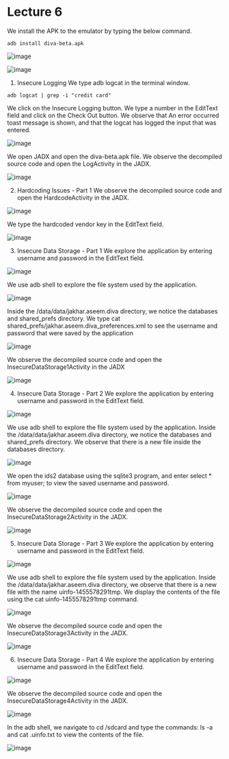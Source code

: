 # Lecture 6

We install the APK to the emulator by typing the below command.
```
adb install diva-beta.apk
```
![image](https://github.com/anandurdas11/Android_security/assets/83402050/f2b87dbc-0d1c-47eb-afd6-13002ba11c25)

![image](https://github.com/anandurdas11/Android_security/assets/83402050/218178da-97f0-4614-80a6-cc62240b43b5)

1. Insecure Logging
We type adb logcat in the terminal window.
```
adb logcat | grep -i "credit card"
```
We click on the Insecure Logging button.
We type a number in the EditText field and click on the Check Out button.
We observe that An error occurred toast message is shown, and that the logcat has logged the input that
was entered.

![image](https://github.com/anandurdas11/Android_security/assets/83402050/35a54edb-f146-4a54-bbcf-dacb63412d4a)

We open JADX and open the diva-beta.apk file.
We observe the decompiled source code and open the LogActivity in the JADX.

![image](https://github.com/anandurdas11/Android_security/assets/83402050/bd43eda0-d19d-4709-8353-487e764d48e1)

2. Hardcoding Issues - Part 1
We observe the decompiled source code and open the HardcodeActivity in the JADX.

![image](https://github.com/anandurdas11/Android_security/assets/83402050/b91b3c63-6fa6-44c8-9cd7-e5ec880fc467)

We type the hardcoded vendor key in the EditText field.

![image](https://github.com/anandurdas11/Android_security/assets/83402050/20732843-b78e-43b7-a1cc-dba402d02823)

3. Insecure Data Storage - Part 1
We explore the application by entering username and password in the EditText field.

![image](https://github.com/anandurdas11/Android_security/assets/83402050/c5983a15-3f1a-42bf-9e06-11959f182eb2)

We use adb shell to explore the file system used by the application.

![image](https://github.com/anandurdas11/Android_security/assets/83402050/5e72dab7-e908-494e-a82a-9434ac5a1c4a)

Inside the /data/data/jakhar.aseem.diva directory, we notice the databases and shared_prefs directory.
We type cat shared_prefs/jakhar.aseem.diva_preferences.xml to see the username and password that
were saved by the application

![image](https://github.com/anandurdas11/Android_security/assets/83402050/a201b0a8-4d1e-46d1-bdd6-67f40cea85d3)

We observe the decompiled source code and open the InsecureDataStorage1Activity in the JADX

![image](https://github.com/anandurdas11/Android_security/assets/83402050/43afd186-7845-4039-91d6-e45ffe1f1c49)

4. Insecure Data Storage - Part 2
We explore the application by entering username and password in the EditText field.

![image](https://github.com/anandurdas11/Android_security/assets/83402050/945701d2-b64b-49ee-8f59-45286c307763)

We use adb shell to explore the file system used by the application.
Inside the /data/data/jakhar.aseem.diva directory, we notice the databases and shared_prefs directory.
We observe that there is a new file inside the databases directory.

![image](https://github.com/anandurdas11/Android_security/assets/83402050/5a916bd9-2d14-460a-bf5c-1d8eb1fc2fda)

We open the ids2 database using the sqlite3 program, and enter select * from myuser; to view the
saved username and password.

![image](https://github.com/anandurdas11/Android_security/assets/83402050/d3e14cce-6456-4708-8aa6-b7c664a165d1)

We observe the decompiled source code and open the InsecureDataStorage2Activity in the JADX.

![image](https://github.com/anandurdas11/Android_security/assets/83402050/80ec5639-0cd0-4d5d-bea8-a97313edb9bf)

5. Insecure Data Storage - Part 3
We explore the application by entering username and password in the EditText field.

![image](https://github.com/anandurdas11/Android_security/assets/83402050/a33475e0-5501-4b3b-96c1-f5f2dd98eb1a)

We use adb shell to explore the file system used by the application.
Inside the /data/data/jakhar.aseem.diva directory, we observe that there is a new file with the name
uinfo-1455578291tmp. We display the contents of the file using the cat uinfo-1455578291tmp command.

![image](https://github.com/anandurdas11/Android_security/assets/83402050/5fb8680b-80ba-4aab-8767-513bc651a9d2)

We observe the decompiled source code and open the InsecureDataStorage3Activity in the JADX.

![image](https://github.com/anandurdas11/Android_security/assets/83402050/579fe9a3-de43-4da3-872f-5f1946d6123c)

6. Insecure Data Storage - Part 4
We explore the application by entering username and password in the EditText field.

![image](https://github.com/anandurdas11/Android_security/assets/83402050/60abe35d-ef27-41d7-9d65-2192125e220e)

We observe the decompiled source code and open the InsecureDataStorage4Activity in the JADX.

![image](https://github.com/anandurdas11/Android_security/assets/83402050/42e1b509-0076-42d9-be3c-6885b84573e4)

In the adb shell, we navigate to cd /sdcard and type the commands: ls -a and cat .uinfo.txt to view
the contents of the file.

![image](https://github.com/anandurdas11/Android_security/assets/83402050/9d7efd7c-a919-49d1-a04d-6a389b050dfc)


